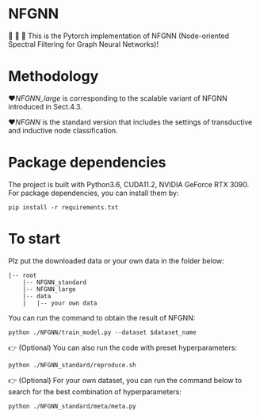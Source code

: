 # NFGNN
:triangular_flag_on_post:
:triangular_flag_on_post:
:triangular_flag_on_post:
This is the Pytorch implementation of NFGNN (Node-oriented Spectral Filtering for Graph Neural Networks)!  

# Methodology
:heart:*NFGNN_large* is corresponding to the scalable variant of NFGNN introduced in Sect.4.3.

:heart:*NFGNN* is the standard version that includes the settings of transductive and inductive node classification.

# Package dependencies
The project is built with Python3.6, CUDA11.2, NVIDIA GeForce RTX 3090. For package dependencies, you can install them by:
```
pip install -r requirements.txt
```

# To start
Plz put the downloaded data or your own data in the folder below:
```
|-- root
    |-- NFGNN_standard
    |-- NFGNN_large
    |-- data
    |   |-- your own data
```
 You can run the command to obtain the result of NFGNN:
```
python ./NFGNN/train_model.py --dataset $dataset_name
```

:point_right: (Optional) You can also run the code with preset hyperparameters:
```
python ./NFGNN_standard/reproduce.sh
```

:point_right: (Optional) For your own dataset, you can run the command below to search for the best combination of hyperparameters:
```
python ./NFGNN_standard/meta/meta.py
```

